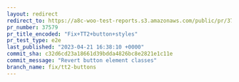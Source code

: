 ```yaml
---
layout: redirect
redirect_to: https://a8c-woo-test-reports.s3.amazonaws.com/public/pr/37579/e2e/index.html
pr_number: 37579
pr_title_encoded: "Fix+TT2+button+styles"
pr_test_type: e2e
last_published: "2023-04-21 16:38:10 +0000"
commit_sha: c32d6cd23a18661d39bdda4826bc8e2821e1c11e
commit_message: "Revert button element classes"
branch_name: fix/tt2-buttons
---
```

